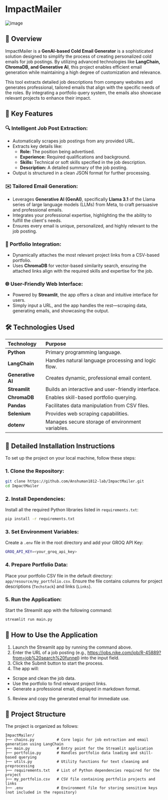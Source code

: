 # ImpactMailer

![image](https://github.com/user-attachments/assets/3624ec4a-648a-4c65-b9d8-cfa03758d765)

## 🚀 Overview
ImpactMailer is a **GenAI-based Cold Email Generator** is a sophisticated solution designed to simplify the process of creating personalized cold emails for job postings. By utilizing advanced technologies like **LangChain, ChromaDB, and Generative AI**, this project enables efficient email generation while maintaining a high degree of customization and relevance.

This tool extracts detailed job descriptions from company websites and generates professional, tailored emails that align with the specific needs of the roles. By integrating a portfolio query system, the emails also showcase relevant projects to enhance their impact.


## 🌟 Key Features
### 🔍 Intelligent Job Post Extraction:
- Automatically scrapes job postings from any provided URL.
- Extracts key details like:
  - **Role:** The position being advertised.
  - **Experience:** Required qualifications and background.
  - **Skills:** Technical or soft skills specified in the job description.
  - **Description:** A detailed summary of the job posting.
- Output is structured in a clean JSON format for further processing.

### ✉️ Tailored Email Generation:
- Leverages **Generative AI (GenAI)**, specifically **Llama 3.1** of the Llama series of large language models (LLMs) from Meta, to craft persuasive and professional emails.
- Integrates your professional expertise, highlighting the the ability to fulfill the client's needs.
- Ensures every email is unique, personalized, and highly relevant to the job posting.

### 📂 Portfolio Integration:
- Dynamically attaches the most relevant project links from a CSV-based portfolio.
- Uses **ChromaDB** for vector-based similarity search, ensuring the attached links align with the required skills and expertise for the job.

### 🌐 User-Friendly Web Interface:
- Powered by **Streamlit**, the app offers a clean and intuitive interface for users.
- Simply input a URL, and the app handles the rest—scraping data, generating emails, and showcasing the output.


## 🛠️ Technologies Used

|**Technology**       | Purpose                                              |
|:--------------------|:-----------------------------------------------------|
| **Python**          | Primary programming language.                        |
| **LangChain**       | Handles natural language processing and logic flow.  |
| **Generative AI**   | Creates dynamic, professional email content.         |
| **Streamlit**       | Builds an interactive and user-friendly interface.   |
| **ChromaDB**        | Enables skill-based portfolio querying.              |
| **Pandas**          | Facilitates data manipulation from CSV files.        |
| **Selenium**        | Provides web scraping capabilities.                  |
| **dotenv**          | Manages secure storage of environment variables.     |


## 📖 Detailed Installation Instructions
To set up the project on your local machine, follow these steps:
### 1. Clone the Repository:
```bash
git clone https://github.com/Anshuman1812-lab/ImpactMailer.git
cd ImpactMailer
```

### 2. Install Dependencies:
Install all the required Python libraries listed in `requirements.txt`:
```bash
pip install -r requirements.txt
```

### 3. Set Environment Variables:
Create a `.env` file in the root directory and add your GROQ API Key:
```bash
GROQ_API_KEY=<your_groq_api_key>
```

### 4. Prepare Portfolio Data:
Place your portfolio CSV file in the default directory: `app/resource/my_portfolio.csv`.
Ensure the file contains columns for project descriptions (`Techstack`) and links (`Links`).

### 5. Run the Application:
Start the Streamlit app with the following command:
```bash
streamlit run main.py
```


## 🎯 How to Use the Application
1. Launch the Streamlit app by running the command above.
2. Enter the URL of a job posting (e.g., https://jobs.nike.com/job/R-45889?from=job%20search%20funnel) into the input field.
3. Click the Submit button to start the process.
4. The app will:
  - Scrape and clean the job data.
  - Use the portfolio to find relevant project links.
  - Generate a professional email, displayed in markdown format.
5. Review and copy the generated email for immediate use.


## 📂 Project Structure
The project is organized as follows:

```plaintext
ImpactMailer/
├── chains.py          # Core logic for job extraction and email generation using LangChain
├── main.py            # Entry point for the Streamlit application
├── portfolio.py       # Handles portfolio data loading and skill-based querying
├── utils.py           # Utility functions for text cleaning and preprocessing
├── requirements.txt   # List of Python dependencies required for the project
├── my_portfolio.csv   # CSV file containing portfolio projects and links
├── .env               # Environment file for storing sensitive keys (not included in the repository)
```
